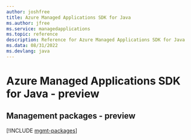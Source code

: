 ```yaml
---
author: joshfree
title: Azure Managed Applications SDK for Java
ms.author: jfree
ms.service: managedapplications
ms.topic: reference
description: Reference for Azure Managed Applications SDK for Java
ms.data: 08/31/2022
ms.devlang: java
---
```

# Azure Managed Applications SDK for Java - preview

## Management packages - preview
[!INCLUDE [mgmt-packages](managed-applications-mgmt-index.md)]